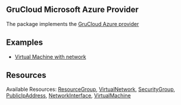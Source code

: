 ## GruCloud Microsoft Azure Provider

The package implements the [GruCloud Azure provider](https://www.npmjs.com/package/@grucloud/provider-azure)

## Examples

- [Virtual Machine with network](https://github.com/grucloud/grucloud/tree/main/examples/azure)

## Resources

Available Resources: [ResourceGroup](https://grucloud.com/docs/azure/resources/ResourceGroup), [VirtualNetwork](https://grucloud.com/docs/azure/resources/VirtualNetwork), [SecurityGroup](https://grucloud.com/docs/azure/resources/SecurityGroup), [PublicIpAddress](https://grucloud.com/docs/azure/resources/PublicIpAddress), [NetworkInterface](https://grucloud.com/docs/azure/resources/NetworkInterface), [VirtualMachine](https://grucloud.com/docs/azure/resources/VirtualMachine)
